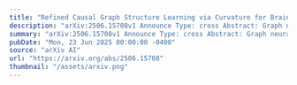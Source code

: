 ```yaml
---
title: "Refined Causal Graph Structure Learning via Curvature for Brain Disease Classification"
description: "arXiv:2506.15708v1 Announce Type: cross Abstract: Graph neural networks (GNNs) have been developed to model the relationship between regions of interest (ROIs) in brains and have shown significant improvement in detecting brain diseases. However, most of these frameworks do not consider the intrinsic relationship of causality factor between brain ROIs, which is arguably more essential to observe cause and effect interaction between signals rather than typical correlation values. We propose a novel framework called CGB (Causal Graphs for Brains) for brain disease classification/detection, which models refined brain networks based on the causal discovery method, transfer entropy, and geometric curvature strategy. CGB unveils causal relationships between ROIs that bring vital information to enhance brain disease classification performance. Furthermore, CGB also performs a graph rewiring through a geometric curvature strategy to refine the generated causal graph to become more expressive and reduce potential information bottlenecks when GNNs model it. Our extensive experiments show that CGB outperforms state-of-the-art methods in classification tasks on brain disease datasets, as measured by average F1 scores."
summary: "arXiv:2506.15708v1 Announce Type: cross Abstract: Graph neural networks (GNNs) have been developed to model the relationship between regions of interest (ROIs) in brains and have shown significant improvement in detecting brain diseases. However, most of these frameworks do not consider the intrinsic relationship of causality factor between brain ROIs, which is arguably more essential to observe cause and effect interaction between signals rather than typical correlation values. We propose a novel framework called CGB (Causal Graphs for Brains) for brain disease classification/detection, which models refined brain networks based on the causal discovery method, transfer entropy, and geometric curvature strategy. CGB unveils causal relationships between ROIs that bring vital information to enhance brain disease classification performance. Furthermore, CGB also performs a graph rewiring through a geometric curvature strategy to refine the generated causal graph to become more expressive and reduce potential information bottlenecks when GNNs model it. Our extensive experiments show that CGB outperforms state-of-the-art methods in classification tasks on brain disease datasets, as measured by average F1 scores."
pubDate: "Mon, 23 Jun 2025 00:00:00 -0400"
source: "arXiv AI"
url: "https://arxiv.org/abs/2506.15708"
thumbnail: "/assets/arxiv.png"
---
```



